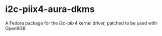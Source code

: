 # i2c-piix4-aura-dkms
A Fedora package for the i2c-piix4 kernel driver, patched to be used with OpenRGB
